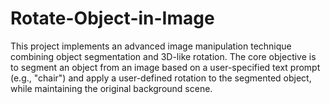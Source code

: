 # Rotate-Object-in-Image
This project implements an advanced image manipulation technique combining object segmentation and 3D-like rotation. The core objective is to segment an object from an image based on a user-specified text prompt (e.g., "chair") and apply a user-defined rotation to the segmented object, while maintaining the original background scene.
